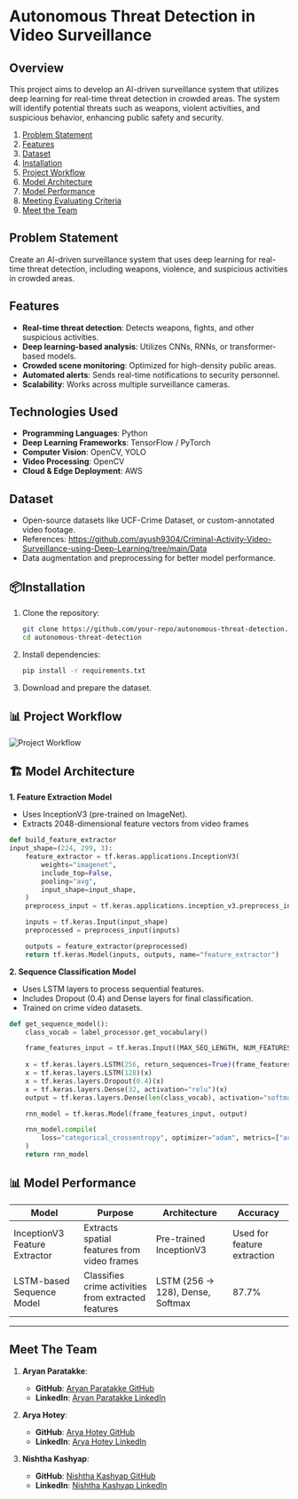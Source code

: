 # **Autonomous Threat Detection in Video Surveillance**

## **Overview**
This project aims to develop an AI-driven surveillance system that utilizes deep learning for real-time threat detection in crowded areas. The system will identify potential threats such as weapons, violent activities, and suspicious behavior, enhancing public safety and security.

1. [Problem Statement](#problem-statement) 
2. [Features](#features)
3. [Dataset](#dataset)
4. [Installation](#installation)
5. [Project Workflow](#project-workflow)
6. [Model Architecture](#model-architecture)
7. [Model Performance](#model-performance)
8. [Meeting Evaluating Criteria](#meeting-evaluating-criteria)
9. [Meet the Team](#meet-the-team)

## **Problem Statement**
Create an AI-driven surveillance system that uses deep learning for real-time threat detection, including weapons, violence, and suspicious activities in crowded areas. 

## **Features**
- **Real-time threat detection**: Detects weapons, fights, and other suspicious activities.
- **Deep learning-based analysis**: Utilizes CNNs, RNNs, or transformer-based models.
- **Crowded scene monitoring**: Optimized for high-density public areas.
- **Automated alerts**: Sends real-time notifications to security personnel.
- **Scalability**: Works across multiple surveillance cameras.

## **Technologies Used**
- **Programming Languages**: Python
- **Deep Learning Frameworks**: TensorFlow / PyTorch
- **Computer Vision**: OpenCV, YOLO 
- **Video Processing**: OpenCV
- **Cloud & Edge Deployment**: AWS

## **Dataset**
- Open-source datasets like UCF-Crime Dataset, or custom-annotated video footage.
- References: https://github.com/ayush9304/Criminal-Activity-Video-Surveillance-using-Deep-Learning/tree/main/Data
- Data augmentation and preprocessing for better model performance.


## 📦**Installation**
1. Clone the repository:
   ```bash
   git clone https://github.com/your-repo/autonomous-threat-detection.git
   cd autonomous-threat-detection
2. Install dependencies:
   ```bash
   pip install -r requirements.txt
3. Download and prepare the dataset.


## 📊 Project Workflow 
![Project Workflow](Images/Flowchart.png)

## 🏗 **Model Architecture**
**1. Feature Extraction Model**
- Uses InceptionV3 (pre-trained on ImageNet).
- Extracts 2048-dimensional feature vectors from video frames
```python
def build_feature_extractor
input_shape=(224, 299, 3):
    feature_extractor = tf.keras.applications.InceptionV3(
        weights="imagenet",
        include_top=False,
        pooling="avg",
        input_shape=input_shape,
    )
    preprocess_input = tf.keras.applications.inception_v3.preprocess_input

    inputs = tf.keras.Input(input_shape)
    preprocessed = preprocess_input(inputs)

    outputs = feature_extractor(preprocessed)
    return tf.keras.Model(inputs, outputs, name="feature_extractor")
```

**2. Sequence Classification Model**
- Uses LSTM layers to process sequential features.
- Includes Dropout (0.4) and Dense layers for final classification.
- Trained on crime video datasets.
```python
def get_sequence_model():
    class_vocab = label_processor.get_vocabulary()

    frame_features_input = tf.keras.Input((MAX_SEQ_LENGTH, NUM_FEATURES))
    
    x = tf.keras.layers.LSTM(256, return_sequences=True)(frame_features_input)
    x = tf.keras.layers.LSTM(128)(x)
    x = tf.keras.layers.Dropout(0.4)(x)
    x = tf.keras.layers.Dense(32, activation="relu")(x)
    output = tf.keras.layers.Dense(len(class_vocab), activation="softmax")(x)

    rnn_model = tf.keras.Model(frame_features_input, output)

    rnn_model.compile(
        loss="categorical_crossentropy", optimizer="adam", metrics=["accuracy"]
    )
    return rnn_model
```

## 📊 **Model Performance**
| Model                           | Purpose                                      | Architecture                                      | Accuracy                |
|--------------------------------|----------------------------------------------|--------------------------------------------------|------------------------|
| InceptionV3 Feature Extractor | Extracts spatial features from video frames | Pre-trained InceptionV3                         | Used for feature extraction |
| LSTM-based Sequence Model     | Classifies crime activities from extracted features | LSTM (256 → 128), Dense, Softmax | 87.7% |
---


## **Meet The Team**
1. **Aryan Paratakke**:

   - **GitHub**: [Aryan Paratakke GitHub](https://github.com/Aryan152005/)
   - **LinkedIn**: [Aryan Paratakke LinkedIn](https://in.linkedin.com/in/aryan-paratakke-43b879276)

2. **Arya Hotey**:

   - **GitHub**: [Arya Hotey GitHub](https://github.com/Arya202004)
   - **LinkedIn**: [Arya Hotey LinkedIn](https://in.linkedin.com/in/arya-hotey-aab5b32a7)

3. **Nishtha Kashyap**:
   - **GitHub**: [Nishtha Kashyap GitHub](https://github.com/nishtha932005)
   - **LinkedIn**: [Nishtha Kashyap LinkedIn](https://in.linkedin.com/in/nishtha-kashyap-0b6846293)
